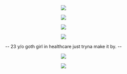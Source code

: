 <p align="center">
  <img src="https://64.media.tumblr.com/50ac582dcbeb99e71c7f069b22bf69a8/e2f9a80a93a420ee-08/s500x750/12b9eb3918423dd992cb5b0f9c49794d6b6b6c10.pnj" />
</p>
<p align="center">
  <img src="https://i.pinimg.com/564x/4f/ff/43/4fff43e3141601f4c1e4754a18be0828.jpg" />
</p>
<p align="center">
  <img src="https://64.media.tumblr.com/9a44f074216d9decb8b560971034d2df/e2f9a80a93a420ee-53/s500x750/460168af4d0a73e3d63435d61fbaa3298b9991fc.pnj" />
</p>
<p align="center">
  <img src="https://64.media.tumblr.com/9a44f074216d9decb8b560971034d2df/e2f9a80a93a420ee-53/s500x750/460168af4d0a73e3d63435d61fbaa3298b9991fc.pnj" />
</p>
<p align="center">
 -- 23 y/o goth girl in healthcare just tryna make it by. --
</p>
<p align="center">
  <img src="https://64.media.tumblr.com/9a44f074216d9decb8b560971034d2df/e2f9a80a93a420ee-53/s500x750/460168af4d0a73e3d63435d61fbaa3298b9991fc.pnj" />
</p>
<p align="center">
  <img src="https://64.media.tumblr.com/50ac582dcbeb99e71c7f069b22bf69a8/e2f9a80a93a420ee-08/s500x750/12b9eb3918423dd992cb5b0f9c49794d6b6b6c10.pnj" />
</p>
</p>
